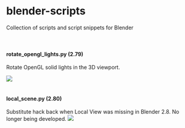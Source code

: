 # blender-scripts
Collection of scripts and script snippets for Blender
</br>
</br>
</br>
#### rotate_opengl_lights.py (2.79)
Rotate OpenGL solid lights in the 3D viewport.

![](https://github.com/K-410/blender-scripts/blob/master/gifs/rotate_opengl_lights.gif)
</br>
</br>
#### local_scene.py (2.80)
Substitute hack back when Local View was missing in Blender 2.8. No longer being developed.
![](https://github.com/K-410/blender-scripts/blob/master/gifs/local_scene.gif)
